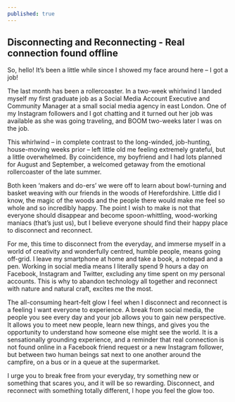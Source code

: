 ```yaml
---
published: true
---
```

## Disconnecting and Reconnecting - Real connection found offline

So, hello! It’s been a little while since I showed my face around here – I got a job! 

The last month has been a rollercoaster. In a two-week whirlwind I landed myself my first graduate job as a Social Media Account Executive and Community Manager at a small social media agency in east London. One of my Instagram followers and I got chatting and it turned out her job was available as she was going traveling, and BOOM two-weeks later I was on the job. 

This whirlwind – in complete contrast to the long-winded, job-hunting, house-moving weeks prior – left little old me feeling extremely grateful, but a little overwhelmed. By coincidence, my boyfriend and I had lots planned for August and September, a welcomed getaway from the emotional rollercoaster of the late summer.  

Both keen ‘makers and do-ers’ we were off to learn about bowl-turning and basket weaving with our friends in the woods of Herefordshire. Little did I know, the magic of the woods and the people there would make me feel so whole and so incredibly happy. The point I wish to make is not that everyone should disappear and become spoon-whittling, wood-working maniacs (that’s just us), but I believe everyone should find their happy place to disconnect and reconnect. 

For me, this time to disconnect from the everyday, and immerse myself in a world of creativity and wonderfully centred, humble people, means going off-grid. I leave my smartphone at home and take a book, a notepad and a pen. Working in social media means I literally spend 9 hours a day on Facebook, Instagram and Twitter, excluding any time spent on my personal accounts. This is why to abandon technology all together and reconnect with nature and natural craft, excites me the most.

The all-consuming heart-felt glow I feel when I disconnect and reconnect is a feeling I want everyone to experience. A break from social media, the people you see every day and your job allows you to gain new perspective. It allows you to meet new people, learn new things, and gives you the opportunity to understand how someone else might see the world. It is a sensationally grounding experience, and a reminder that real connection is not found online in a Facebook friend request or a new Instagram follower, but between two human beings sat next to one another around the campfire, on a bus or in a queue at the supermarket.

I urge you to break free from your everyday, try something new or something that scares you, and it will be so rewarding. Disconnect, and reconnect with something totally different, I hope you feel the glow too.
